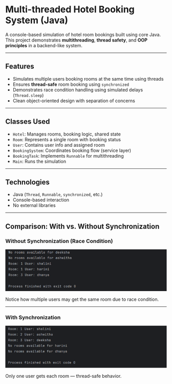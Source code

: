 #  Multi-threaded Hotel Booking System (Java)

A console-based simulation of hotel room bookings built using core Java.  
This project demonstrates **multithreading**, **thread safety**, and **OOP principles** in a backend-like system.

---

##  Features

-  Simulates multiple users booking rooms at the same time using threads
-  Ensures **thread-safe** room booking using `synchronized`
-  Demonstrates race condition handling using simulated delays (`Thread.sleep`)
-  Clean object-oriented design with separation of concerns

---

##  Classes Used

- `Hotel`: Manages rooms, booking logic, shared state
- `Room`: Represents a single room with booking status
- `User`: Contains user info and assigned room
- `BookingSystem`: Coordinates booking flow (service layer)
- `BookingTask`: Implements `Runnable` for multithreading
- `Main`: Runs the simulation

---

##  Technologies

- Java (`Thread`, `Runnable`, `synchronized`, etc.)
- Console-based interaction
- No external libraries

---

##  Comparison: With vs. Without Synchronization

###  Without Synchronization (Race Condition)
![Without Sync](src/images/without-synchronization.png)

Notice how multiple users may get the same room due to race condition.

---

###  With Synchronization
![With Sync](src/images/with-synchronization.png)

Only one user gets each room — thread-safe behavior.

